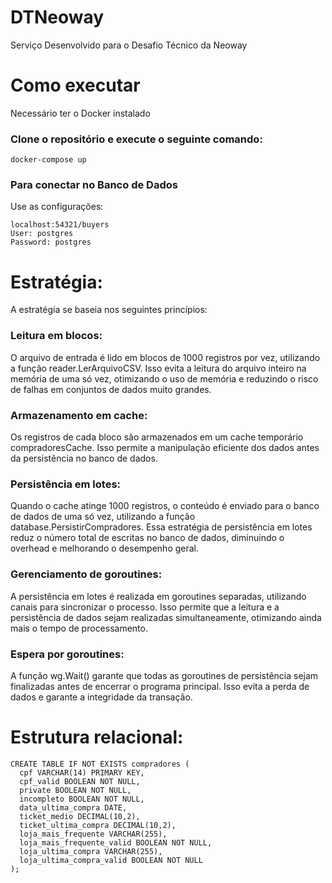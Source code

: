 # DTNeoway

Serviço Desenvolvido para o Desafio Técnico da Neoway

# Como executar

Necessário ter o Docker instalado

### Clone o repositório e execute o seguinte comando:

```
docker-compose up
```

### Para conectar no Banco de Dados

Use as configurações:
```
localhost:54321/buyers
User: postgres
Password: postgres
```

# Estratégia:

A estratégia se baseia nos seguintes princípios:

### Leitura em blocos: 
O arquivo de entrada é lido em blocos de 1000 registros por vez, utilizando a função reader.LerArquivoCSV. Isso evita a leitura do arquivo inteiro na memória de uma só vez, otimizando o uso de memória e reduzindo o risco de falhas em conjuntos de dados muito grandes.

### Armazenamento em cache: 
Os registros de cada bloco são armazenados em um cache temporário compradoresCache. Isso permite a manipulação eficiente dos dados antes da persistência no banco de dados.

### Persistência em lotes: 
Quando o cache atinge 1000 registros, o conteúdo é enviado para o banco de dados de uma só vez, utilizando a função database.PersistirCompradores. Essa estratégia de persistência em lotes reduz o número total de escritas no banco de dados, diminuindo o overhead e melhorando o desempenho geral.

### Gerenciamento de goroutines: 
A persistência em lotes é realizada em goroutines separadas, utilizando canais para sincronizar o processo. Isso permite que a leitura e a persistência de dados sejam realizadas simultaneamente, otimizando ainda mais o tempo de processamento.

### Espera por goroutines: 
A função wg.Wait() garante que todas as goroutines de persistência sejam finalizadas antes de encerrar o programa principal. Isso evita a perda de dados e garante a integridade da transação.



# Estrutura relacional: 

```
CREATE TABLE IF NOT EXISTS compradores (
  cpf VARCHAR(14) PRIMARY KEY,
  cpf_valid BOOLEAN NOT NULL,
  private BOOLEAN NOT NULL,
  incompleto BOOLEAN NOT NULL,
  data_ultima_compra DATE,
  ticket_medio DECIMAL(10,2),
  ticket_ultima_compra DECIMAL(10,2),
  loja_mais_frequente VARCHAR(255),
  loja_mais_frequente_valid BOOLEAN NOT NULL,
  loja_ultima_compra VARCHAR(255),
  loja_ultima_compra_valid BOOLEAN NOT NULL
);

```

